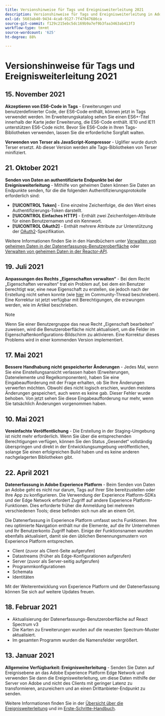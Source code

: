 ```yaml
---
title: Versionshinweise für Tags und Ereignisweiterleitung 2021
description: Versionshinweise für Tags und Ereignisweiterleitung in Adobe Experience Platform für 2021.
exl-id: 5603ab40-9434-4ca8-9127-7f47047686ca
source-git-commit: f129c215ebc5dc169b9a7ef9b3faa3463ab413f3
workflow-type: tm+mt
source-wordcount: '625'
ht-degree: 88%

---
```


# Versionshinweise für Tags und Ereignisweiterleitung 2021

## 15. November 2021

**Akzeptieren von ES6-Code in Tags** - Erweiterungen und benutzerdefinierter Code, der ES6-Code enthält, können jetzt in Tags verwendet werden. Im Erweiterungskatalog sehen Sie einen ES6+-Titel innerhalb der Karte jeder Erweiterung, die ES6-Code enthält. IE10 und IE11 unterstützen ES6-Code nicht. Bevor Sie ES6-Code in Ihren Tags-Bibliotheken verwenden, lassen Sie die erforderliche Sorgfalt walten.

**Verwenden von Terser als JavaScript-Kompressor** - Uglifier wurde durch Terser ersetzt. Ab dieser Version werden alle Tags-Bibliotheken von Terser minifiziert.

## 21. Oktober 2021

**Senden von Daten an authentifizierte Endpunkte bei der Ereignisweiterleitung** - Mithilfe von geheimen Daten können Sie Daten an Endpunkte senden, für die die folgenden Authentifizierungsprotokolle erforderlich sind:

* **[!UICONTROL Token]** - Eine einzelne Zeichenfolge, die den Wert eines Authentifizierungs-Token darstellt.
* **[!UICONTROL Einfaches HTTP]** - Enthält zwei Zeichenfolgen-Attribute für einen Benutzernamen und ein Kennwort.
* **[!UICONTROL OAuth2]** - Enthält mehrere Attribute zur Unterstützung der [OAuth2](https://datatracker.ietf.org/doc/html/rfc6749)-Spezifikation.

Weitere Informationen finden Sie in den Handbüchern unter [Verwalten von geheimen Daten in der Datenerfassungs-Benutzeroberfläche](../ui/event-forwarding/secrets.md) oder [Verwalten von geheimen Daten in der Reactor-API](../api/guides/secrets.md).

## 19. Juli 2021

**Anpassungen des Rechts „Eigenschaften verwalten“** - Bei dem Recht „Eigenschaften verwalten“ trat ein Problem auf, bei dem ein Benutzer berechtigt war, eine neue Eigenschaft zu erstellen, sie jedoch nach der Erstellung nicht sehen konnte (wie [hier](https://experienceleaguecommunities.adobe.com/t5/adobe-experience-platform-launch/technical-advisory-adjustments-to-the-manage-properties/ba-p/399176?profile.language=de) im Community-Thread beschrieben). Eine Korrektur ist jetzt verfügbar mit Berechtigungen, die erzwungen werden, wie im Artikel beschrieben.

>[!NOTE]
>
>Wenn Sie einer Benutzergruppe das neue Recht „Eigenschaft bearbeiten“ zuweisen, wird die Benutzeroberfläche nicht aktualisiert, um die Felder im Eigenschaftenkonfigurations-Bildschirm zu aktivieren. Eine Korrektur dieses Problems wird in einer kommenden Version implementiert.

## 17. Mai 2021

**Bessere Handhabung nicht gespeicherter Änderungen** - Jedes Mal, wenn Sie eine Einstellungsansicht verlassen haben (Erweiterungen, Datenelemente und Regelkomponenten), haben Sie eine Eingabeaufforderung mit der Frage erhalten, ob Sie Ihre Änderungen verwerfen möchten. Obwohl dies nicht logisch erschien, wurden meistens Änderungen gespeichert, auch wenn es keine gab. Dieser Fehler wurde behoben. Von jetzt sehen Sie diese Eingabeaufforderung nur mehr, wenn Sie tatsächlich Änderungen vorgenommen haben.

## 10. Mai 2021

**Vereinfachte Veröffentlichung** - Die Erstellung in der Staging-Umgebung ist nicht mehr erforderlich. Wenn Sie über die entsprechenden Berechtigungen verfügen, können Sie den Status „Gesendet“ vollständig überspringen und direkt in der Entwicklungsumgebung veröffentlichen, solange Sie einen erfolgreichen Build haben und es keine anderen nachgelagerten Bibliotheken gibt.

## 22. April 2021

**Datenerfassung in Adobe Experience Platform** - Beim Senden von Daten an Adobe geht es nicht nur darum, Tags auf Ihrer Site bereitzustellen oder Ihre App zu konfigurieren. Die Verwendung der Experience Platform-SDKs und der Edge Network erfordert Zugriff auf andere Experience Platform-Funktionen.  Dies erforderte früher die Anmeldung bei mehreren verschiedenen Tools; diese befinden sich nun alle an einem Ort.

Die Datenerfassung in Experience Platform umfasst sechs Funktionen. Ihre neu optimierte Navigation enthält nur die Elemente, auf die Ihr Unternehmen und Ihr Benutzerkonto Zugriff haben.  Einige der Funktionsnamen wurden ebenfalls aktualisiert, damit sie den üblichen Benennungsmustern von Experience Platform entsprechen.

* Client (zuvor als Client-Seite aufgerufen)
* Datastreams (früher als Edge-Konfigurationen aufgerufen)
* Server (zuvor als Server-seitig aufgerufen)
* Programmkonfigurationen
* Schemata
* Identitäten

Mit der Weiterentwicklung von Experience Platform und der Datenerfassung können Sie sich auf weitere Updates freuen.

## 18. Februar 2021

* Aktualisierung der Datenerfassungs-Benutzeroberfläche auf React Spectrum v3
* Die Karten zu Erweiterungen wurden auf die neuesten Spectrum-Muster aktualisiert.
* Im gesamten Programm wurden die Namensfelder vergrößert.

## 13. Januar 2021

**Allgemeine Verfügbarkeit: Ereignisweiterleitung** - Senden Sie Daten auf Ereignisebene an das Adobe Experience Platform Edge Network und verwenden Sie dann die Ereignisweiterleitung, um diese Daten mithilfe der Server von Adobe und nicht des Clients mit geringer Latenz zu transformieren, anzureichern und an einen Drittanbieter-Endpunkt zu senden.

Weitere Informationen finden Sie in der [Übersicht über die Ereignisweiterleitung](../ui/event-forwarding/overview.md) und im [Erste-Schritte-Handbuch](../ui/event-forwarding/getting-started.md).
